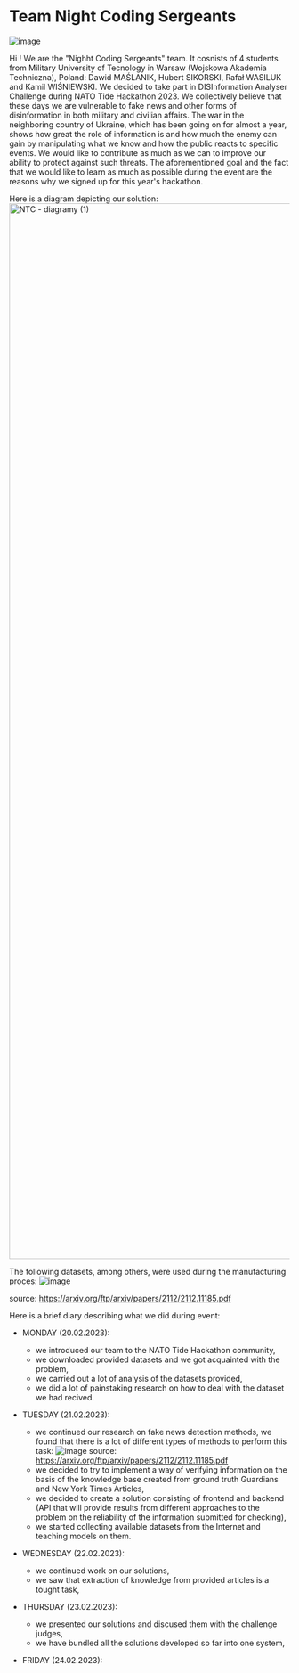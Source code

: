 # Team Night Coding Sergeants

![image](https://user-images.githubusercontent.com/68441059/220935226-dc264b9c-2f53-4f49-8ce5-f3de09312205.png)

Hi ! 
We are the "Nighht Coding Sergeants" team. It cosnists of 4 students from Military University of Tecnology in Warsaw (Wojskowa Akademia Techniczna), Poland: Dawid MAŚLANIK, Hubert SIKORSKI, Rafał WASILUK and Kamil WIŚNIEWSKI. We decided to take part in DISInformation Analyser Challenge during NATO Tide Hackathon 2023. We collectively believe that these days we are vulnerable to fake news and other forms of disinformation in both military and civilian affairs. The war in the neighboring country of Ukraine, which has been going on for almost a year, shows how great the role of information is and how much the enemy can gain by manipulating what we know and how the public reacts to specific events. We would like to contribute as much as we can to improve our ability to protect against such threats. The aforementioned goal and the fact that we would like to learn as much as possible during the event are the reasons why we signed up for this year's hackathon.

Here is a diagram depicting our solution:
<img width="1896" alt="NTC - diagramy (1)" src="https://user-images.githubusercontent.com/68441059/220939690-11313b6b-91a5-4b28-a8b5-5357e570d0d0.png">

The following datasets, among others, were used during the manufacturing proces:
![image](https://user-images.githubusercontent.com/93080250/220948447-e991e4c0-a34e-413e-93b9-910a736b6ec5.png)

source: https://arxiv.org/ftp/arxiv/papers/2112/2112.11185.pdf

Here is a brief diary describing what we did during event: 
- MONDAY (20.02.2023):
  - we introduced our team to the NATO Tide Hackathon community, 
  - we downloaded provided datasets and we got acquainted with the problem,
  - we carried out a lot of analysis of the datasets provided,
  - we did a lot of painstaking research on how to deal with the dataset we had recived.
  
- TUESDAY (21.02.2023): 
  - we continued our research on fake news detection methods, we found that there is a lot of different types of methods to perform this task: 
  ![image](https://user-images.githubusercontent.com/68441059/220931876-0f5b36d0-7c26-476f-bf9a-f07bbd775415.png)
  source: https://arxiv.org/ftp/arxiv/papers/2112/2112.11185.pdf
  - we decided to try to implement a way of verifying information on the basis of the knowledge base created from ground truth Guardians and New York Times Articles,
  - we decided to create a solution consisting of frontend and backend (API that will provide results from different approaches to the problem on the reliability of the information submitted for checking),
  - we started collecting available datasets from the Internet and teaching models on them.
- WEDNESDAY (22.02.2023): 
  - we continued work on our solutions, 
  - we saw that extraction of knowledge from provided articles is a tought task, 
- THURSDAY (23.02.2023): 
  - we presented our solutions and discused them with the challenge judges,
  - we have bundled all the solutions developed so far into one system,
- FRIDAY (24.02.2023): 
